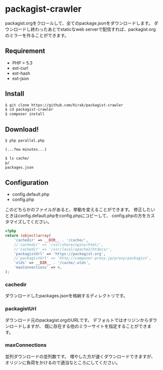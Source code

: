 packagist-crawler
========================

packagist.orgをクロールして、全てのpackage.jsonをダウンロードします。
ダウンロードし終わったあとでstaticなweb serverで配信すれば、packagist.orgのミラーを作ることができます。

Requirement
------------------
- PHP > 5.3
- ext-curl
- ext-hash
- ext-json


Install
------------------

```sh
$ git clone https://github.com/hirak/packagist-crawler
$ cd packagist-crawler
$ composer install
```

Download!
------------------

```sh
$ php parallel.php

(...few minutes...)

$ ls cache/
p/
packages.json
```


Configuration
------------------

- config.default.php
- config.php

このどちらかのファイルがあると、挙動を変えることができます。
修正したいときはconfig.default.phpをconfig.phpにコピーして、
config.phpの方をカスタマイズしてください。

```php
<?php
return (object)array(
    'cachedir' => __DIR__ . '/cache/',
    //'cachedir' => '/usr/share/nginx/html/',
    //'cachedir' => '/usr/local/apache2/htdocs/',
    'packagistUrl' => 'https://packagist.org',
    //'packagistUrl' => 'http://composer-proxy.jp/proxy/packagist',
    'olds' => __DIR__ . '/cache/.olds',
    'maxConnections' => 4,
);
```

### cachedir
ダウンロードしたpackages.jsonを格納するディレクトリです。

### packagistUrl
ダウンロード元のpackagist.orgのURLです。
デフォルトではオリジンからダウンロードしますが、
既に存在する他のミラーサイトを指定することができます。

### maxConnections
並列ダウンロードの並列数です。
増やした方が速くダウンロードできますが、
オリジンに負荷をかけるので適当なところにしてください。

